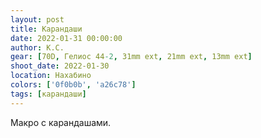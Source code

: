 ```yaml
---
layout: post
title: Карандаши
date: 2022-01-31 00:00:00
author: К.С.
gear: [70D, Гелиос 44-2, 31mm ext, 21mm ext, 13mm ext]
shoot_date: 2022-01-30
location: Нахабино
colors: ['0f0b0b', 'a26c78']
tags: [карандаши]
---
```

Макро с карандашами.
